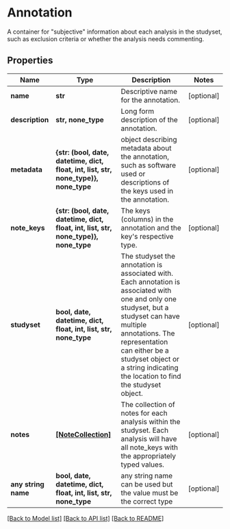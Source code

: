 # Annotation

A container for \"subjective\" information about each analysis in the studyset, such as exclusion criteria or whether the analysis needs commenting.

## Properties
Name | Type | Description | Notes
------------ | ------------- | ------------- | -------------
**name** | **str** | Descriptive name for the annotation. | [optional] 
**description** | **str, none_type** | Long form description of the annotation. | [optional] 
**metadata** | **{str: (bool, date, datetime, dict, float, int, list, str, none_type)}, none_type** | object describing metadata about the annotation, such as software used or descriptions of the keys used in the annotation. | [optional] 
**note_keys** | **{str: (bool, date, datetime, dict, float, int, list, str, none_type)}, none_type** | The keys (columns) in the annotation and the key&#39;s respective type. | [optional] 
**studyset** | **bool, date, datetime, dict, float, int, list, str, none_type** | The studyset the annotation is associated with. Each annotation is associated with one and only one studyset, but a studyset can have multiple annotations. The representation can either be a studyset object or a string indicating the location to find the studyset object. | [optional] 
**notes** | [**[NoteCollection]**](NoteCollection.md) | The collection of notes for each analysis within the studyset. Each analysis will have all note_keys with the appropriately typed values. | [optional] 
**any string name** | **bool, date, datetime, dict, float, int, list, str, none_type** | any string name can be used but the value must be the correct type | [optional]

[[Back to Model list]](../README.md#documentation-for-models) [[Back to API list]](../README.md#documentation-for-api-endpoints) [[Back to README]](../README.md)


